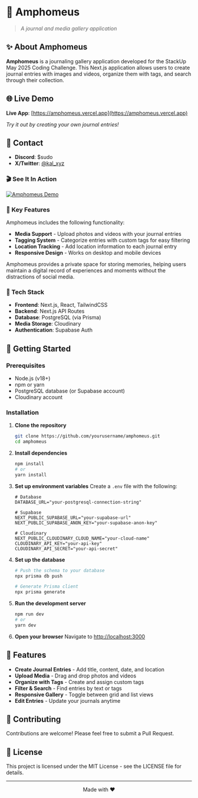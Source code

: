 # 📔 Amphomeus
> *A journal and media gallery application*

## ✨ About Amphomeus

**Amphomeus** is a journaling gallery application developed for the StackUp May 2025 Coding Challenge. This Next.js application allows users to create journal entries with images and videos, organize them with tags, and search through their collection.

## 🌐 Live Demo

**Live App**: [https://amphomeus.vercel.app](https://amphomeus.vercel.app)

*Try it out by creating your own journal entries!*

## 📱 Contact

- **Discord**: $sudo
- **X/Twitter**: [@kal_xyz](https://x.com/@kal_xyz)

### 🎬 See It In Action

[![Amphomeus Demo](https://img.youtube.com/vi/PLACEHOLDER/0.jpg)](https://www.youtube.com/watch?v=PLACEHOLDER "Amphomeus Demo")

### 🌟 Key Features

Amphomeus includes the following functionality:

- **Media Support** - Upload photos and videos with your journal entries
- **Tagging System** - Categorize entries with custom tags for easy filtering
- **Location Tracking** - Add location information to each journal entry
- **Responsive Design** - Works on desktop and mobile devices

Amphomeus provides a private space for storing memories, helping users maintain a digital record of experiences and moments without the distractions of social media.

### 🔧 Tech Stack

- **Frontend**: Next.js, React, TailwindCSS
- **Backend**: Next.js API Routes
- **Database**: PostgreSQL (via Prisma)
- **Media Storage**: Cloudinary
- **Authentication**: Supabase Auth

## 🚀 Getting Started

### Prerequisites

- Node.js (v18+)
- npm or yarn
- PostgreSQL database (or Supabase account)
- Cloudinary account

### Installation

1. **Clone the repository**
   ```zsh
   git clone https://github.com/yourusername/amphomeus.git
   cd amphomeus
   ```

2. **Install dependencies**
   ```zsh
   npm install
   # or
   yarn install
   ```

3. **Set up environment variables**
   Create a `.env` file with the following:
   ```
   # Database
   DATABASE_URL="your-postgresql-connection-string"
   
   # Supabase
   NEXT_PUBLIC_SUPABASE_URL="your-supabase-url"
   NEXT_PUBLIC_SUPABASE_ANON_KEY="your-supabase-anon-key"
   
   # Cloudinary
   NEXT_PUBLIC_CLOUDINARY_CLOUD_NAME="your-cloud-name"
   CLOUDINARY_API_KEY="your-api-key"
   CLOUDINARY_API_SECRET="your-api-secret"
   ```

4. **Set up the database**
   ```zsh
   # Push the schema to your database
   npx prisma db push
   
   # Generate Prisma client
   npx prisma generate
   ```

5. **Run the development server**
   ```zsh
   npm run dev
   # or
   yarn dev
   ```

6. **Open your browser**
   Navigate to [http://localhost:3000](http://localhost:3000)

## 📱 Features

- **Create Journal Entries** - Add title, content, date, and location
- **Upload Media** - Drag and drop photos and videos
- **Organize with Tags** - Create and assign custom tags
- **Filter & Search** - Find entries by text or tags
- **Responsive Gallery** - Toggle between grid and list views
- **Edit Entries** - Update your journals anytime

## 🤝 Contributing

Contributions are welcome! Please feel free to submit a Pull Request.

## 📄 License

This project is licensed under the MIT License - see the LICENSE file for details.

---

<p align="center">
  Made with ❤️
</p>
